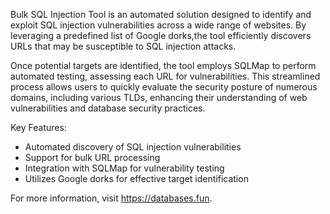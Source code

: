 Bulk SQL Injection Tool is an automated solution designed to identify and exploit SQL injection vulnerabilities across a wide range of websites. 
By leveraging a predefined list of Google dorks,the tool efficiently discovers URLs that may be susceptible to SQL injection attacks.


Once potential targets are identified, the tool employs SQLMap to perform automated testing, assessing each URL for vulnerabilities. This streamlined process allows users to quickly evaluate the security posture of numerous domains, including various 
TLDs, enhancing their understanding of web vulnerabilities and database security practices.

Key Features:
- Automated discovery of SQL injection vulnerabilities
- Support for bulk URL processing
- Integration with SQLMap for vulnerability testing
- Utilizes Google dorks for effective target identification


For more information, visit https://databases.fun.
